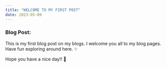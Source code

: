 ```yaml
---
title: "WELCOME TO MY FIRST POST"
date: 2023-05-09
---
```


### Blog Post: 
This is my first blog post on my blogs. I welcome you all to my blog pages. Have fun exploring around here. ✨

Hope you have a nice day!! 💛
